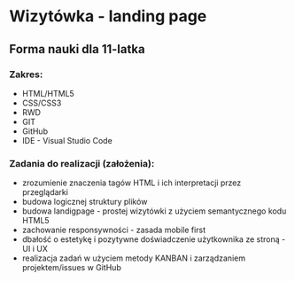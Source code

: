# Wizytówka - landing page
## Forma nauki dla 11-latka

### Zakres:
* HTML/HTML5
* CSS/CSS3
* RWD
* GIT
* GitHub
* IDE - Visual Studio Code

### Zadania do realizacji (założenia):
* zrozumienie znaczenia tagów HTML i ich interpretacji przez przeglądarki
* budowa logicznej struktury plików
* budowa landigpage - prostej wizytówki z użyciem semantycznego kodu HTML5
* zachowanie responsywności - zasada mobile first
* dbałość o estetykę i pozytywne doświadczenie użytkownika ze stroną - UI i UX
* realizacja zadań w użyciem metody KANBAN i zarządzaniem projektem/issues w GitHub
